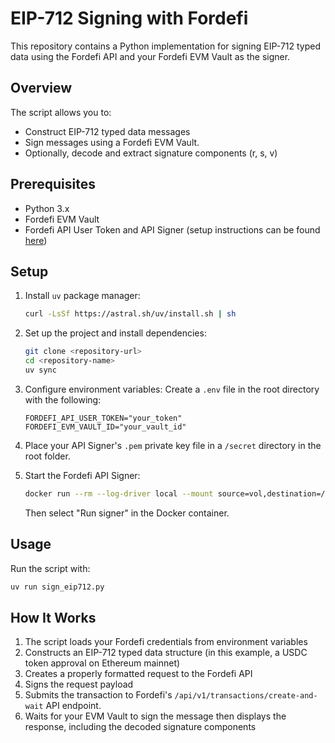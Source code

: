 # EIP-712 Signing with Fordefi

This repository contains a Python implementation for signing EIP-712 typed data using the Fordefi API and your Fordefi EVM Vault as the signer.

## Overview

The script allows you to:
- Construct EIP-712 typed data messages
- Sign messages using a Fordefi EVM Vault.
- Optionally, decode and extract signature components (r, s, v)

## Prerequisites

- Python 3.x
- Fordefi EVM Vault
- Fordefi API User Token and API Signer (setup instructions can be found [here](https://docs.fordefi.com/developers/program-overview))

## Setup

1. Install `uv` package manager:
   ```bash
   curl -LsSf https://astral.sh/uv/install.sh | sh
   ```

2. Set up the project and install dependencies:
   ```bash
   git clone <repository-url>
   cd <repository-name>
   uv sync
   ```

3. Configure environment variables:
   Create a `.env` file in the root directory with the following:
   ```plaintext
   FORDEFI_API_USER_TOKEN="your_token"
   FORDEFI_EVM_VAULT_ID="your_vault_id"
   ```
4. Place your API Signer's `.pem` private key file in a `/secret` directory in the root folder.

5. Start the Fordefi API Signer:
   ```bash
   docker run --rm --log-driver local --mount source=vol,destination=/storage -it fordefi.jfrog.io/fordefi/api-signer:latest
   ```
   Then select "Run signer" in the Docker container.

## Usage

Run the script with:

```bash
uv run sign_eip712.py
```

## How It Works

1. The script loads your Fordefi credentials from environment variables
2. Constructs an EIP-712 typed data structure (in this example, a USDC token approval on Ethereum mainnet)
3. Creates a properly formatted request to the Fordefi API
4. Signs the request payload
5. Submits the transaction to Fordefi's `/api/v1/transactions/create-and-wait` API endpoint.
6. Waits for your EVM Vault to sign the message then displays the response, including the decoded signature components
